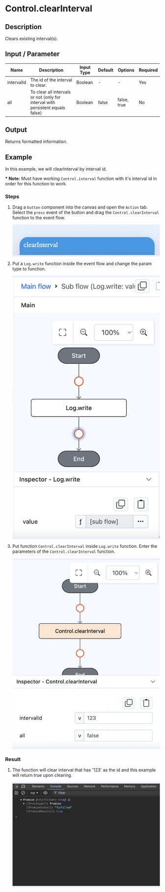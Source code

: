 # Control.clearInterval

## Description

Clears existing interval(s).

## Input / Parameter

| Name       | Description                                                                    | Input Type | Default | Options | Required |
| ---------- | ------------------------------------------------------------------------------ | ---------- | ------- | ------- | -------- | 
| intervalId | The id of the interval to clear.                                               | Boolean    | -       | -       | Yes      |
| all        | To clear all intervals or not (only for interval with persistent equals false) | Boolean    | false   | false, true | No       |

## Output

Returns formatted information. 

## Example

In this example, we will clearInterval by interval id.

__\* Note:__ Must have working `Control.interval` function with it's interval id in order for this function to work.

### Steps

1. Drag a `button` component into the canvas and open the `Action` tab. Select the `press` event of the button and drag the `Control.clearInterval` function to the event flow.
   
    <div style="display:flex; align-items:center; justify-content:center; background-color: #E7F1FF;">
        <img src="./clearInterval-step-1.png"
        style="width: 100%; padding: 5px;"/>
    </div>

2. Put a `Log.write` function inside the event flow and change the param type to function.
   
    <div style="display:flex; align-items:center; justify-content:center; background-color: #E7F1FF;">
        <img src="./clearInterval-step-2.png"
        style="width: 100%; padding: 5px;"/>
    </div>

3. Put function `Control.clearInterval` inside `Log.write` function. Enter the parameters of the `Control.clearInterval` function.

    <div style="display:flex; align-items:center; justify-content:center; background-color: #E7F1FF;">
        <img src="./clearInterval-step-3.png"
        style="width: 100%; padding: 5px;"/>
    </div>

### Result

1. The function will clear interval that has '123' as the id and this example will return true upon clearing.
   
    <div style="display:flex; align-items:center; justify-content:center; background-color: #E7F1FF;">
        <img src="./clearInterval-result.png"
        style="width: 100%; padding: 5px;"/>
    </div>